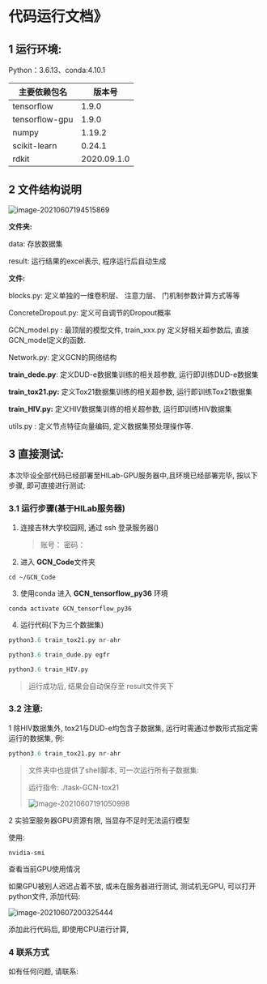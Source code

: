 # 代码运行文档》



## 1 运行环境:



Python：3.6.13、conda:4.10.1

| 主要依赖包名   | 版本号      |
| -------------- | ----------- |
| tensorflow     | 1.9.0       |
| tensorflow-gpu | 1.9.0       |
| numpy          | 1.19.2      |
| scikit-learn   | 0.24.1      |
| rdkit          | 2020.09.1.0 |





## 2 文件结构说明

![image-20210607194515869](https://mypicture-bucket.oss-cn-beijing.aliyuncs.com/img-PicGo/image-20210607194515869.png)

**文件夹:**

data: 存放数据集

result: 运行结果的excel表示, 程序运行后自动生成



**文件:**

blocks.py: 定义单独的一维卷积层、 注意力层、 门机制参数计算方式等等

ConcreteDropout.py: 定义可自调节的Dropout概率

GCN_model.py : 最顶层的模型文件, train_xxx.py 定义好相关超参数后, 直接GCN_model定义的函数.

Network.py: 定义GCN的网络结构

**train_dede.py**: 定义DUD-e数据集训练的相关超参数, 运行即训练DUD-e数据集

**train_tox21.py:** 定义Tox21数据集训练的相关超参数, 运行即训练Tox21数据集

**train_HIV.py:** 定义HIV数据集训练的相关超参数, 运行即训练HIV数据集

utils.py : 定义节点特征向量编码, 定义数据集预处理操作等.







## 3 直接测试:

本次毕设全部代码已经部署至HILab-GPU服务器中,且环境已经部署完毕,  按以下步骤, 即可直接进行测试:



### 3.1 运行步骤(基于HILab服务器)

1. 连接吉林大学校园网, 通过 ssh 登录服务器() 

   > 账号：
   > 密码：

   

2.  进入 **GCN_Code**文件夹

```shell
cd ~/GCN_Code
```



3. 使用conda 进入 **GCN_tensorflow_py36** 环境

```shell
conda activate GCN_tensorflow_py36
```



4. 运行代码(下为三个数据集)

```python
python3.6 train_tox21.py nr-ahr

python3.6 train_dude.py egfr

python3.6 train_HIV.py
```

> 运行成功后, 结果会自动保存至 result文件夹下



### 3.2 注意:

1  除HIV数据集外, tox21与DUD-e均包含子数据集, 运行时需通过参数形式指定需运行的数据集, 例:

```python
python3.6 train_tox21.py nr-ahr
```

> 文件夹中也提供了shell脚本, 可一次运行所有子数据集:
>
> 运行指令:       ./task-GCN-tox21
>
> ![image-20210607191050998](https://mypicture-bucket.oss-cn-beijing.aliyuncs.com/img-PicGo/image-20210607191050998.png)



2 实验室服务器GPU资源有限, 当显存不足时无法运行模型

使用:

```shell
nvidia-smi
```

查看当前GPU使用情况

如果GPU被别人迟迟占着不放, 或未在服务器进行测试, 测试机无GPU, 可以打开python文件, 添加代码:

![image-20210607200325444](https://mypicture-bucket.oss-cn-beijing.aliyuncs.com/img-PicGo/image-20210607200325444.png)

添加此行代码后, 即使用CPU进行计算,



### 4 联系方式

如有任何问题, 请联系:

